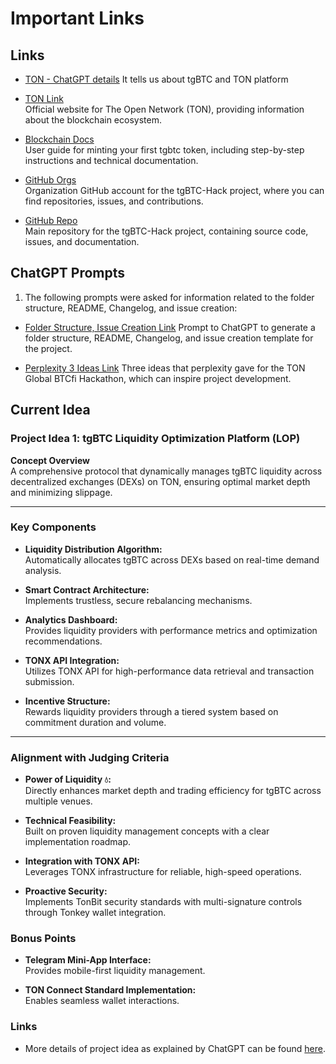 # Important Links

## Links

- [TON - ChatGPT details](https://chatgpt.com/share/6849cec9-1278-8000-9061-90cca1131c09)
  It tells us about tgBTC and TON platform

- [TON Link](https://ton.org/)  
   Official website for The Open Network (TON), providing information about the blockchain ecosystem.

- [Blockchain Docs](https://tgbtc.gitbook.io/docs/user-guides/mint-your-first-tgbtc)  
   User guide for minting your first tgbtc token, including step-by-step instructions and technical documentation.

- [GitHub Orgs](https://github.com/HalleysWorks/tgBTC-Hack)  
   Organization GitHub account for the tgBTC-Hack project, where you can find repositories, issues, and contributions.

- [GitHub Repo](https://github.com/HalleysWorks/tgBTC-Hack)  
   Main repository for the tgBTC-Hack project, containing source code, issues, and documentation.

## ChatGPT Prompts

1. The following prompts were asked for information related to the folder structure, README, Changelog, and issue creation:

- [Folder Structure, Issue Creation Link](https://chatgpt.com/share/68488e5f-fa8c-800d-bbff-00939c0d7548)
  Prompt to ChatGPT to generate a folder structure, README, Changelog, and issue creation template for the project.

- [Perplexity 3 Ideas Link](https://www.perplexity.ai/page/ton-global-btcfi-hackathon-pro-nLj6k7kTRnyMDNUodxw8Dg)
  Three ideas that perplexity gave for the TON Global BTCfi Hackathon, which can inspire project development.

## Current Idea

### Project Idea 1: tgBTC Liquidity Optimization Platform (LOP)

**Concept Overview**  
A comprehensive protocol that dynamically manages tgBTC liquidity across decentralized exchanges (DEXs) on TON, ensuring optimal market depth and minimizing slippage.

---

### Key Components

- **Liquidity Distribution Algorithm:**  
   Automatically allocates tgBTC across DEXs based on real-time demand analysis.

- **Smart Contract Architecture:**  
   Implements trustless, secure rebalancing mechanisms.

- **Analytics Dashboard:**  
   Provides liquidity providers with performance metrics and optimization recommendations.

- **TONX API Integration:**  
   Utilizes TONX API for high-performance data retrieval and transaction submission.

- **Incentive Structure:**  
   Rewards liquidity providers through a tiered system based on commitment duration and volume.

---

### Alignment with Judging Criteria

- **Power of Liquidity 💧:**  
   Directly enhances market depth and trading efficiency for tgBTC across multiple venues.

- **Technical Feasibility:**  
   Built on proven liquidity management concepts with a clear implementation roadmap.

- **Integration with TONX API:**  
   Leverages TONX infrastructure for reliable, high-speed operations.

- **Proactive Security:**  
   Implements TonBit security standards with multi-signature controls through Tonkey wallet integration.

### Bonus Points

- **Telegram Mini-App Interface:**  
   Provides mobile-first liquidity management.

- **TON Connect Standard Implementation:**  
   Enables seamless wallet interactions.

### Links

- More details of project idea as explained by ChatGPT can be found [here](https://chatgpt.com/share/6851b365-13b4-800d-9f13-232c34adaf6c).
